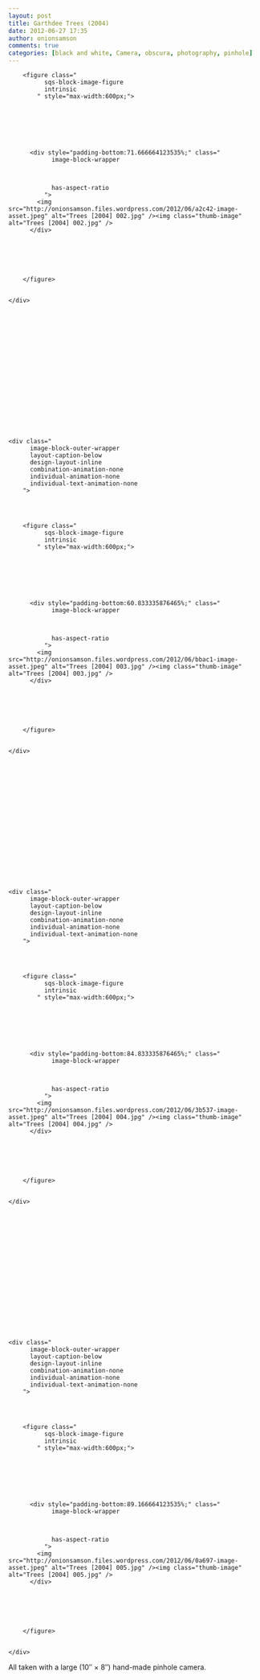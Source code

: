 ```yaml
---
layout: post
title: Garthdee Trees (2004)
date: 2012-06-27 17:35
author: onionsamson
comments: true
categories: [black and white, Camera, obscura, photography, pinhole]
---
```

<div class="
          image-block-outer-wrapper
          layout-caption-below
          design-layout-inline
          combination-animation-none
          individual-animation-none
          individual-text-animation-none
        ">

      

      
        <figure class="
              sqs-block-image-figure
              intrinsic
            " style="max-width:600px;">
          
        
        

        
          
            
          <div style="padding-bottom:71.666664123535%;" class="
                image-block-wrapper
                
          
        
                has-aspect-ratio
              ">
            <img src="http://onionsamson.files.wordpress.com/2012/06/a2c42-image-asset.jpeg" alt="Trees [2004] 002.jpg" /><img class="thumb-image" alt="Trees [2004] 002.jpg" />
          </div>
        
          
        

        
      
        </figure>
      

    </div>
  


  











  

    
  
    <div class="
          image-block-outer-wrapper
          layout-caption-below
          design-layout-inline
          combination-animation-none
          individual-animation-none
          individual-text-animation-none
        ">

      

      
        <figure class="
              sqs-block-image-figure
              intrinsic
            " style="max-width:600px;">
          
        
        

        
          
            
          <div style="padding-bottom:60.833335876465%;" class="
                image-block-wrapper
                
          
        
                has-aspect-ratio
              ">
            <img src="http://onionsamson.files.wordpress.com/2012/06/bbac1-image-asset.jpeg" alt="Trees [2004] 003.jpg" /><img class="thumb-image" alt="Trees [2004] 003.jpg" />
          </div>
        
          
        

        
      
        </figure>
      

    </div>
  


  











  

    
  
    <div class="
          image-block-outer-wrapper
          layout-caption-below
          design-layout-inline
          combination-animation-none
          individual-animation-none
          individual-text-animation-none
        ">

      

      
        <figure class="
              sqs-block-image-figure
              intrinsic
            " style="max-width:600px;">
          
        
        

        
          
            
          <div style="padding-bottom:84.833335876465%;" class="
                image-block-wrapper
                
          
        
                has-aspect-ratio
              ">
            <img src="http://onionsamson.files.wordpress.com/2012/06/3b537-image-asset.jpeg" alt="Trees [2004] 004.jpg" /><img class="thumb-image" alt="Trees [2004] 004.jpg" />
          </div>
        
          
        

        
      
        </figure>
      

    </div>
  


  











  

    
  
    <div class="
          image-block-outer-wrapper
          layout-caption-below
          design-layout-inline
          combination-animation-none
          individual-animation-none
          individual-text-animation-none
        ">

      

      
        <figure class="
              sqs-block-image-figure
              intrinsic
            " style="max-width:600px;">
          
        
        

        
          
            
          <div style="padding-bottom:89.166664123535%;" class="
                image-block-wrapper
                
          
        
                has-aspect-ratio
              ">
            <img src="http://onionsamson.files.wordpress.com/2012/06/0a697-image-asset.jpeg" alt="Trees [2004] 005.jpg" /><img class="thumb-image" alt="Trees [2004] 005.jpg" />
          </div>
        
          
        

        
      
        </figure>
      

    </div>
  


  


<p class="" style="white-space:pre-wrap;">All taken with a large (10″ × 8″) hand-made pinhole camera.</p>

